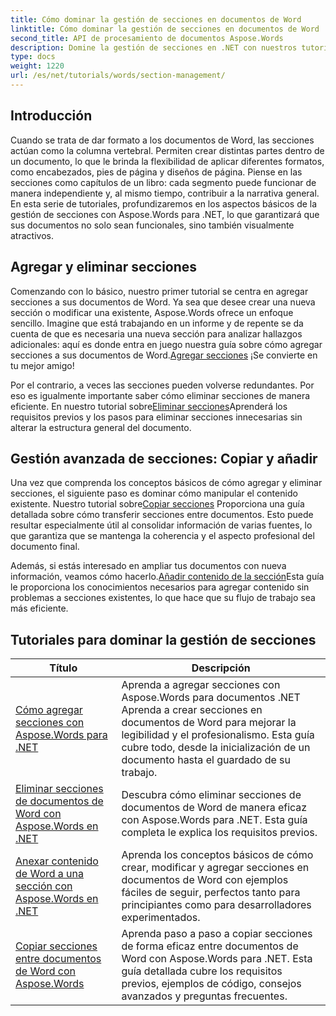 ```yaml
---
title: Cómo dominar la gestión de secciones en documentos de Word
linktitle: Cómo dominar la gestión de secciones en documentos de Word
second_title: API de procesamiento de documentos Aspose.Words
description: Domine la gestión de secciones en .NET con nuestros tutoriales de Aspose.Words. Aprenda a agregar, eliminar, copiar y anexar secciones sin problemas en documentos de Word.
type: docs
weight: 1220
url: /es/net/tutorials/words/section-management/
---
```

## Introducción

Cuando se trata de dar formato a los documentos de Word, las secciones actúan como la columna vertebral. Permiten crear distintas partes dentro de un documento, lo que le brinda la flexibilidad de aplicar diferentes formatos, como encabezados, pies de página y diseños de página. Piense en las secciones como capítulos de un libro: cada segmento puede funcionar de manera independiente y, al mismo tiempo, contribuir a la narrativa general. En esta serie de tutoriales, profundizaremos en los aspectos básicos de la gestión de secciones con Aspose.Words para .NET, lo que garantizará que sus documentos no solo sean funcionales, sino también visualmente atractivos.

## Agregar y eliminar secciones

 Comenzando con lo básico, nuestro primer tutorial se centra en agregar secciones a sus documentos de Word. Ya sea que desee crear una nueva sección o modificar una existente, Aspose.Words ofrece un enfoque sencillo. Imagine que está trabajando en un informe y de repente se da cuenta de que es necesaria una nueva sección para analizar hallazgos adicionales: aquí es donde entra en juego nuestra guía sobre cómo agregar secciones a sus documentos de Word.[Agregar secciones](./adding-sections/) ¡Se convierte en tu mejor amigo! 

Por el contrario, a veces las secciones pueden volverse redundantes. Por eso es igualmente importante saber cómo eliminar secciones de manera eficiente. En nuestro tutorial sobre[Eliminar secciones](./delete-sections-word-document/)Aprenderá los requisitos previos y los pasos para eliminar secciones innecesarias sin alterar la estructura general del documento. 

## Gestión avanzada de secciones: Copiar y añadir

 Una vez que comprenda los conceptos básicos de cómo agregar y eliminar secciones, el siguiente paso es dominar cómo manipular el contenido existente. Nuestro tutorial sobre[Copiar secciones](./copy-sections-word-documents/) Proporciona una guía detallada sobre cómo transferir secciones entre documentos. Esto puede resultar especialmente útil al consolidar información de varias fuentes, lo que garantiza que se mantenga la coherencia y el aspecto profesional del documento final. 

 Además, si estás interesado en ampliar tus documentos con nueva información, veamos cómo hacerlo.[Añadir contenido de la sección](./append-section-word-content/)Esta guía le proporciona los conocimientos necesarios para agregar contenido sin problemas a secciones existentes, lo que hace que su flujo de trabajo sea más eficiente.

 ## Tutoriales para dominar la gestión de secciones
| Título | Descripción |
| --- | --- |
| [Cómo agregar secciones con Aspose.Words para .NET](./adding-sections/) | Aprenda a agregar secciones con Aspose.Words para documentos .NET Aprenda a crear secciones en documentos de Word para mejorar la legibilidad y el profesionalismo. Esta guía cubre todo, desde la inicialización de un documento hasta el guardado de su trabajo. |
| [Eliminar secciones de documentos de Word con Aspose.Words en .NET](./delete-sections-word-document/) | Descubra cómo eliminar secciones de documentos de Word de manera eficaz con Aspose.Words para .NET. Esta guía completa le explica los requisitos previos. |
| [Anexar contenido de Word a una sección con Aspose.Words en .NET](./append-section-word-content/) | Aprenda los conceptos básicos de cómo crear, modificar y agregar secciones en documentos de Word con ejemplos fáciles de seguir, perfectos tanto para principiantes como para desarrolladores experimentados. |
| [Copiar secciones entre documentos de Word con Aspose.Words](./copy-sections-word-documents/) | Aprenda paso a paso a copiar secciones de forma eficaz entre documentos de Word con Aspose.Words para .NET. Esta guía detallada cubre los requisitos previos, ejemplos de código, consejos avanzados y preguntas frecuentes. |